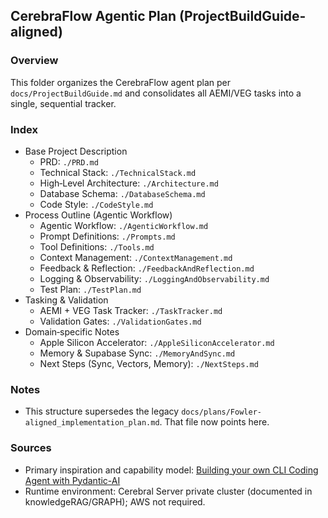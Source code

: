 ## CerebraFlow Agentic Plan (ProjectBuildGuide-aligned)

### Overview
This folder organizes the CerebraFlow agent plan per `docs/ProjectBuildGuide.md` and consolidates all AEMI/VEG tasks into a single, sequential tracker.

### Index
- Base Project Description
  - PRD: `./PRD.md`
  - Technical Stack: `./TechnicalStack.md`
  - High‑Level Architecture: `./Architecture.md`
  - Database Schema: `./DatabaseSchema.md`
  - Code Style: `./CodeStyle.md`
- Process Outline (Agentic Workflow)
  - Agentic Workflow: `./AgenticWorkflow.md`
  - Prompt Definitions: `./Prompts.md`
  - Tool Definitions: `./Tools.md`
  - Context Management: `./ContextManagement.md`
  - Feedback & Reflection: `./FeedbackAndReflection.md`
  - Logging & Observability: `./LoggingAndObservability.md`
  - Test Plan: `./TestPlan.md`
- Tasking & Validation
  - AEMI + VEG Task Tracker: `./TaskTracker.md`
  - Validation Gates: `./ValidationGates.md`
- Domain‑specific Notes
  - Apple Silicon Accelerator: `./AppleSiliconAccelerator.md`
  - Memory & Supabase Sync: `./MemoryAndSync.md`
  - Next Steps (Sync, Vectors, Memory): `./NextSteps.md`

### Notes
- This structure supersedes the legacy `docs/plans/Fowler-aligned_implementation_plan.md`. That file now points here.

### Sources
- Primary inspiration and capability model: [Building your own CLI Coding Agent with Pydantic-AI](https://martinfowler.com/articles/build-own-coding-agent.html?utm_source=tldrai)
- Runtime environment: Cerebral Server private cluster (documented in knowledgeRAG/GRAPH); AWS not required.

